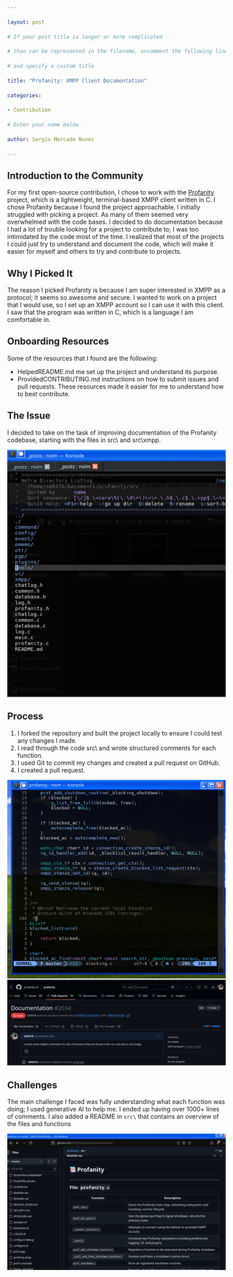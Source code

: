```yaml
---

layout: post

# If your post title is longer or more complicated

# than can be represented in the filename, uncomment the following line

# and specify a custom title

title: "Profanity: XMPP Client Documentation"

categories: 

- Contribution

# Enter your name below.

author: Sergio Mercado Nunez

---
```


## Introduction to the Community

For my first open-source contribution, I chose to work with the [Profanity](https://github.com/profanity-im/profanity) project,
which is a lightweight, terminal-based XMPP client written in C. I chose Profanity because I found the project approachable. 
I initially struggled with picking a project. As many of them seemed very overwhelmed with the code bases. 
I decided to do documentation because I had a lot of trouble looking for a project to contribute to; 
I was too intimidated by the code most of the time. 
I realized that most of the projects I could just try to understand and document the code, which will make it easier for myself and others to try and contribute to projects.

## Why I Picked It

The reason I picked Profanity is because I am super interested in XMPP as a protocol; it seems so awesome and secure. I wanted to work on a project that I would use, so I set up an XMPP account so I can use it with this client.
I saw that the program was written in C, which is a language I am comfortable in. 


## Onboarding Resources

Some of the resources that I found are the following:
- HelpedREADME.md me set up the project and understand its purpose.
- ProvidedCONTRIBUTING.md instructions on how to submit issues and pull requests.
These resources made it easier for me to understand how to best contribute.

## The Issue

I decided to take on the task of improving documentation of the Profanity codebase, starting with the files in src\ and src\xmpp.

![Screenshot of files](../assets/images/sm9276/Src.png)

## Process

1. I forked the repository and built the project locally to ensure I could test any changes I made.
2. I read through the code src\ and wrote structured comments for each function.
3. I used Git to commit my changes and created a pull request on GitHub.
4. I created a pull request.

![Screenshot of neovim editor](../assets/images/sm9276/neovim2.png)
![Screenshot of Pull Request submission](../assets/images/sm9276/PR.png)

## Challenges

The main challenge I faced was fully understanding what each function was doing; I used generative AI to help me.
I ended up having over 1000+ lines of comments.
I also added a README in `src\` that contains an overview of the files and functions

![Screenshot of readme](../assets/images/sm9276/Readmemd.png)

